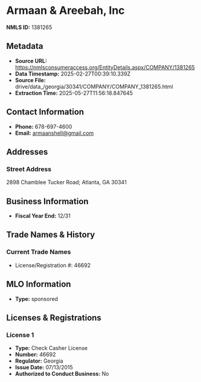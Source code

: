 # Armaan & Areebah, Inc

**NMLS ID:** 1381265

## Metadata
- **Source URL:** https://nmlsconsumeraccess.org/EntityDetails.aspx/COMPANY/1381265
- **Data Timestamp:** 2025-02-27T00:39:10.339Z
- **Source File:** drive/data_/georgia/30341/COMPANY/COMPANY_1381265.html
- **Extraction Time:** 2025-05-27T11:56:18.847645

## Contact Information
- **Phone:** 678-697-4600
- **Email:** armaanshell@gmail.com

## Addresses
### Street Address
2898 Chamblee Tucker Road; Atlanta, GA 30341

## Business Information
- **Fiscal Year End:** 12/31

## Trade Names & History
### Current Trade Names
- License/Registration #: 46692

## MLO Information
- **Type:** sponsored

## Licenses & Registrations

### License 1
- **Type:** Check Casher License
- **Number:** 46692
- **Regulator:** Georgia
- **Issue Date:** 07/13/2015
- **Authorized to Conduct Business:** No
